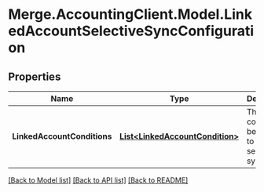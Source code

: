 # Merge.AccountingClient.Model.LinkedAccountSelectiveSyncConfiguration

## Properties

Name | Type | Description | Notes
------------ | ------------- | ------------- | -------------
**LinkedAccountConditions** | [**List&lt;LinkedAccountCondition&gt;**](LinkedAccountCondition.md) | The conditions belonging to a selective sync. | [optional] [readonly] 

[[Back to Model list]](../README.md#documentation-for-models) [[Back to API list]](../README.md#documentation-for-api-endpoints) [[Back to README]](../README.md)

